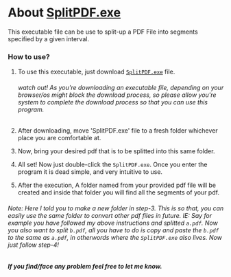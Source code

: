# About [SplitPDF.exe](https://github.com/s-shifat/Automation-Scripts/blob/main/10MS/Split-PDF/SplitPDF.exe)

 This executable file can be use to split-up a PDF File into segments specified by a given interval.

### How to use?

  1. To use this executable, just download [`SplitPDF.exe`](https://github.com/s-shifat/Automation-Scripts/blob/main/10MS/Split-PDF/SplitPDF.exe) file.<br>
      ###### watch out! As you're downloading an executable file, depending on your browser/os might block the download process, so please allow you're system to complete the download process so that you can use this program.

  2. After downloading, move 'SplitPDF.exe' file to a fresh folder whichever place you are comfortable at.

  3. Now, bring your desired pdf that is to be splitted into this same folder.
  
  4. All set! Now just double-click the `SplitPDF.exe`. Once you enter the program it is dead simple, and very intuitive to use.
  5. After the execution, A folder named from your provided pdf file will be created and inside that folder you will find all the segments of your pdf.

###### *Note: Here I told you to make a new folder in step-3. This is so that, you can easily use the same folder to convert other pdf files in future. IE: Say for example you have followed my above instructions and splitted `a.pdf`. Now you also want to split `b.pdf`, all you have to do is copy and paste the `b.pdf` to the same as `a.pdf`, in otherwords where the `SplitPDF.exe` also lives. Now just follow step-4!*


##### If you find/face any problem feel free to let me know.
